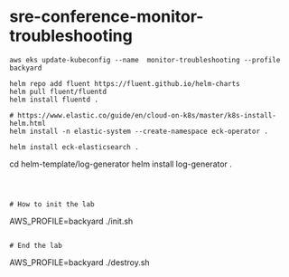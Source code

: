 # sre-conference-monitor-troubleshooting
```
aws eks update-kubeconfig --name  monitor-troubleshooting --profile backyard
```

```
helm repo add fluent https://fluent.github.io/helm-charts
helm pull fluent/fluentd
helm install fluentd .

# https://www.elastic.co/guide/en/cloud-on-k8s/master/k8s-install-helm.html
helm install -n elastic-system --create-namespace eck-operator .
```

```
helm install eck-elasticsearch .
```
cd helm-template/log-generator
helm install log-generator .

```



# How to init the lab
```
AWS_PROFILE=backyard ./init.sh
```

# End the lab
```
AWS_PROFILE=backyard ./destroy.sh
```